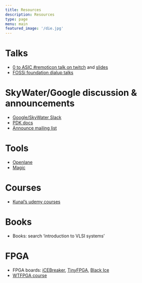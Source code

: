 ```yaml
---
title: Resources
description: Resources
type: page
menu: main
featured_image: '/die.jpg'
---
```


# Talks

* [0 to ASIC #remoticon talk on twitch](https://www.twitch.tv/videos/796434894) and [slides](http://bit.ly/0-ASIC-slides)
* [FOSSi foundation dialup talks](https://www.youtube.com/playlist?list=PLUg3wIOWD8yoZCg9XpFSgEgljx6MSdm9L)

# SkyWater/Google discussion & announcements

* [Google/SkyWater Slack](https://slack.skywater.tools/)
* [PDK docs](https://skywater-pdk.readthedocs.io/en/latest/)
* [Announce mailing list](https://groups.google.com/forum/#!forum/skywater-pdk-announce)

# Tools

* [Openlane](https://github.com/efabless/openlane)
* [Magic](http://opencircuitdesign.com/magic/)

# Courses

* [Kunal’s udemy courses](https://www.udemy.com/course/vlsi-academy-custom-layout/)

# Books

* Books: search ‘introduction to VLSI systems’

# FPGA

* FPGA boards: [iCEBreaker](https://www.crowdsupply.com/1bitsquared/icebreaker-fpga), [TinyFPGA](https://tinyfpga.com/), [Black Ice](https://www.tindie.com/products/Folknology/blackice-mx/)
* [WTFPGA course](https://github.com/esden/WTFpga)
